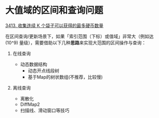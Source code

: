# 大值域的区间和查询问题

[3413. 收集连续 K 个袋子可以获得的最多硬币数量](https://leetcode.cn/problems/maximum-coins-from-k-consecutive-bags/solutions/)

在区间查询/更新场景下，如果「索引范围（下标）或值域」非常大（例如达 \(10^9\) 量级），需要借助以下几种**思路**来实现大范围的区间操作与查询：

1. 在线查询

   - 动态数据结构
     - 动态开点线段树
     - 基于Map的树状数组(不推荐，比较慢)

2. 离线查询
   - 离散化
   - DiffMap2
   - 扫描线、滑动窗口等技巧
